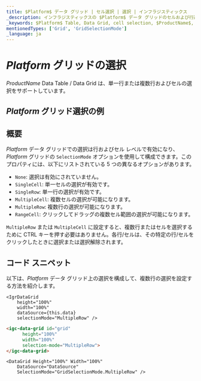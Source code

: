 ```yaml
---
title: $Platform$ データ グリッド | セル選択 | 選択 | インフラジスティックス
_description: インフラジスティックスの $Platform$ データ グリッドのセルおよび行選択を使用して、テーブルの領域を強調表示します。$ProductName$ テーブルの単一行選択または複数行選択を設定する方法について説明します。
_keywords: $Platform$ Table, Data Grid, cell selection, $ProductName$, Infragistics, $Platform$ テーブル, データ グリッド, セル選択, インフラジスティックス
mentionedTypes: ['Grid', 'GridSelectionMode']
_language: ja
---
```


# $Platform$ グリッドの選択

$ProductName$ Data Table / Data Grid は、単一行または複数行およびセルの選択をサポートしています。

## $Platform$ グリッド選択の例


<code-view style="height: 600px"
           data-demos-base-url="{environment:demosBaseUrl}"
           iframe-src="{environment:demosBaseUrl}/grids/data-grid-cell-selection"
           alt="$Platform$ グリッド選択の例"
           github-src="grids/data-grid/cell-selection">
</code-view>

<div class="divider--half"></div>

## 概要

$Platform$ データ グリッドでの選択は行およびセル レベルで有効になり、$Platform$ グリッドの `SelectionMode` オプションを使用して構成できます。このプロパティには、以下にリストされている 5 つの異なるオプションがあります。

- `None`: 選択は有効にされていません。
- `SingleCell`: 単一セルの選択が有効です。
- `SingleRow`: 単一行の選択が有効です。
- `MultipleCell`: 複数セルの選択が可能になります。
- `MultipleRow`: 複数行の選択が可能になります。
- `RangeCell`: クリックしてドラッグの複数セル範囲の選択が可能になります。

`MultipleRow` または `MultipleCell` に設定すると、複数行またはセルを選択するために CTRL キーを押す必要はありません。各行/セルは、その特定の行/セルをクリックしたときに選択または選択解除されます。

## コード スニペット

以下は、$Platform$ データ グリッド上の選択を構成して、複数行の選択を設定する方法を紹介します。

```tsx
<IgrDataGrid
    height="100%"
    width="100%"
    dataSource={this.data}
    selectionMode="MultipleRow" />
```

```html
<igc-data-grid id="grid"
      height="100%"
      width="100%"
      selection-mode="MultipleRow">
</igc-data-grid>
```

```razor
<DataGrid Height="100%" Width="100%"
    DataSource="DataSource"
    SelectionMode="GridSelectionMode.MultipleRow" />
```
